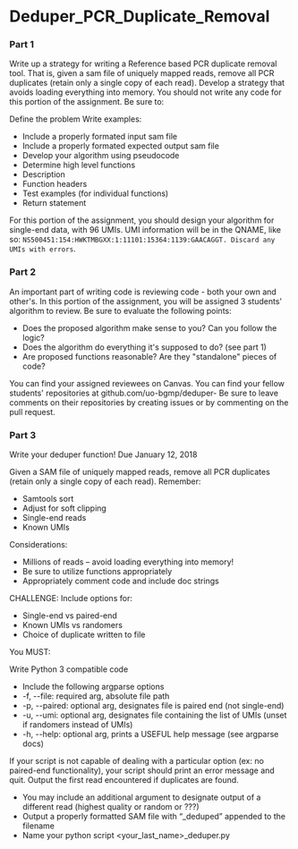 # Deduper_PCR_Duplicate_Removal


### Part 1

Write up a strategy for writing a Reference based PCR duplicate removal tool. That is, given a sam file of uniquely mapped reads, remove all PCR duplicates (retain only a single copy of each read). Develop a strategy that avoids loading everything into memory. You should not write any code for this portion of the assignment. Be sure to:

Define the problem
Write examples:
  - Include a properly formated input sam file
  - Include a properly formated expected output sam file
  - Develop your algorithm using pseudocode
  - Determine high level functions
  - Description
  - Function headers
  - Test examples (for individual functions)
  - Return statement

For this portion of the assignment, you should design your algorithm for single-end data, with 96 UMIs. UMI information will be in the QNAME, like so: ```NS500451:154:HWKTMBGXX:1:11101:15364:1139:GAACAGGT. Discard any UMIs with errors```.

### Part 2

An important part of writing code is reviewing code - both your own and other's. In this portion of the assignment, you will be assigned 3 students' algorithm to review. Be sure to evaluate the following points:

  - Does the proposed algorithm make sense to you? Can you follow the logic?
  - Does the algorithm do everything it's supposed to do? (see part 1)
  - Are proposed functions reasonable? Are they "standalone" pieces of code?

You can find your assigned reviewees on Canvas. You can find your fellow students' repositories at github.com/uo-bgmp/deduper-<user>
Be sure to leave comments on their repositories by creating issues or by commenting on the pull request.

### Part 3

Write your deduper function! Due January 12, 2018

Given a SAM file of uniquely mapped reads, remove all PCR duplicates (retain only a single copy of each read). Remember:

  - Samtools sort
  - Adjust for soft clipping
  - Single-end reads
  - Known UMIs

Considerations:

  - Millions of reads – avoid loading everything into memory!
  - Be sure to utilize functions appropriately
  - Appropriately comment code and include doc strings

CHALLENGE: Include options for:

  - Single-end vs paired-end
  - Known UMIs vs randomers
  - Choice of duplicate written to file

You MUST:

Write Python 3 compatible code

  - Include the following argparse options
  - -f, --file: required arg, absolute file path
  - -p, --paired: optional arg, designates file is paired end (not single-end)
  - -u, --umi: optional arg, designates file containing the list of UMIs (unset if randomers instead of UMIs)
  - -h, --help: optional arg, prints a USEFUL help message (see argparse docs)

If your script is not capable of dealing with a particular option (ex: no paired-end functionality), your script should print an error message and quit. Output the first read encountered if duplicates are found.

  - You may include an additional argument to designate output of a different read (highest quality or random or ???)
  - Output a properly formatted SAM file with “_deduped” appended to the filename
  - Name your python script <your_last_name>_deduper.py
